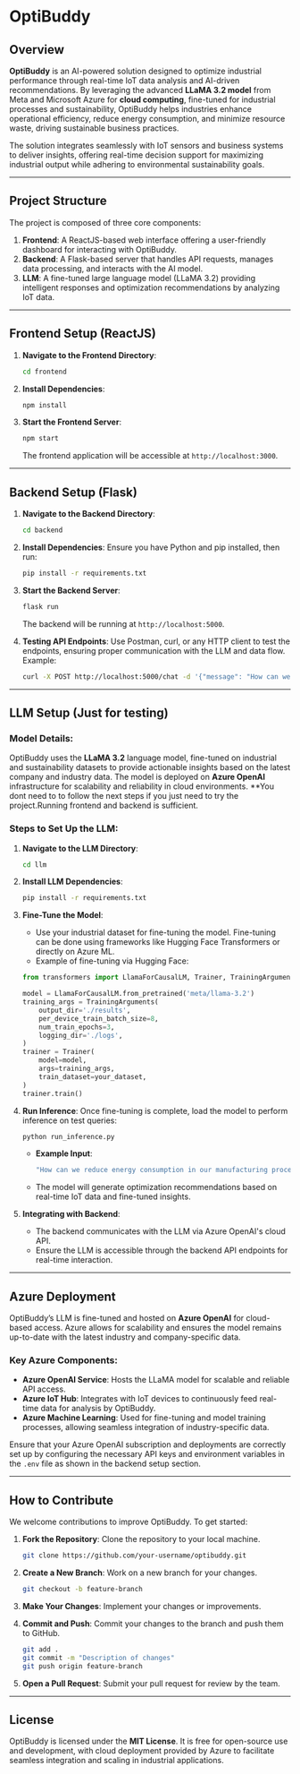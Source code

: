# **OptiBuddy**

## Overview

**OptiBuddy** is an AI-powered solution designed to optimize industrial performance through real-time IoT data analysis and AI-driven recommendations. By leveraging the advanced **LLaMA 3.2 model** from Meta and Microsoft Azure for **cloud computing**, fine-tuned for industrial processes and sustainability, OptiBuddy helps industries enhance operational efficiency, reduce energy consumption, and minimize resource waste, driving sustainable business practices.

The solution integrates seamlessly with IoT sensors and business systems to deliver insights, offering real-time decision support for maximizing industrial output while adhering to environmental sustainability goals.

---

## **Project Structure**

The project is composed of three core components:

1. **Frontend**: A ReactJS-based web interface offering a user-friendly dashboard for interacting with OptiBuddy.
2. **Backend**: A Flask-based server that handles API requests, manages data processing, and interacts with the AI model.
3. **LLM**: A fine-tuned large language model (LLaMA 3.2) providing intelligent responses and optimization recommendations by analyzing IoT data.

---

## **Frontend Setup (ReactJS)**

1. **Navigate to the Frontend Directory**:
    ```bash
    cd frontend
    ```

2. **Install Dependencies**:
    ```bash
    npm install
    ```

3. **Start the Frontend Server**:
    ```bash
    npm start
    ```

    The frontend application will be accessible at `http://localhost:3000`.

---

## **Backend Setup (Flask)**

1. **Navigate to the Backend Directory**:
    ```bash
    cd backend
    ```

2. **Install Dependencies**:
    Ensure you have Python and pip installed, then run:
    ```bash
    pip install -r requirements.txt
    ```

3. **Start the Backend Server**:
    ```bash
    flask run
    ```

    The backend will be running at `http://localhost:5000`.

4. **Testing API Endpoints**:
    Use Postman, curl, or any HTTP client to test the endpoints, ensuring proper communication with the LLM and data flow. Example:
    ```bash
    curl -X POST http://localhost:5000/chat -d '{"message": "How can we improve our company sustainability to fit the latest trends in terms of reducing greenhouse gases?"}'
    ```

---

## **LLM Setup (Just for testing)**

### **Model Details**:
OptiBuddy uses the **LLaMA 3.2** language model, fine-tuned on industrial and sustainability datasets to provide actionable insights based on the latest company and industry data. The model is deployed on **Azure OpenAI** infrastructure for scalability and reliability in cloud environments.
**You dont need to to follow the next steps if you just need to try the project.Running frontend and backend is sufficient.

### **Steps to Set Up the LLM**:

1. **Navigate to the LLM Directory**:
    ```bash
    cd llm
    ```

2. **Install LLM Dependencies**:
    ```bash
    pip install -r requirements.txt
    ```

3. **Fine-Tune the Model**:
    - Use your industrial dataset for fine-tuning the model. Fine-tuning can be done using frameworks like Hugging Face Transformers or directly on Azure ML.
    - Example of fine-tuning via Hugging Face:
    ```python
    from transformers import LlamaForCausalLM, Trainer, TrainingArguments

    model = LlamaForCausalLM.from_pretrained('meta/llama-3.2')
    training_args = TrainingArguments(
        output_dir='./results',
        per_device_train_batch_size=8,
        num_train_epochs=3,
        logging_dir='./logs',
    )
    trainer = Trainer(
        model=model,
        args=training_args,
        train_dataset=your_dataset,
    )
    trainer.train()
    ```

4. **Run Inference**:
    Once fine-tuning is complete, load the model to perform inference on test queries:
    ```bash
    python run_inference.py
    ```

    - **Example Input**:
        ```bash
        "How can we reduce energy consumption in our manufacturing process?"
        ```

    - The model will generate optimization recommendations based on real-time IoT data and fine-tuned insights.

5. **Integrating with Backend**:
    - The backend communicates with the LLM via Azure OpenAI's cloud API.
    - Ensure the LLM is accessible through the backend API endpoints for real-time interaction.

---

## **Azure Deployment**

OptiBuddy’s LLM is fine-tuned and hosted on **Azure OpenAI** for cloud-based access. Azure allows for scalability and ensures the model remains up-to-date with the latest industry and company-specific data.

### Key Azure Components:

- **Azure OpenAI Service**: Hosts the LLaMA model for scalable and reliable API access.
- **Azure IoT Hub**: Integrates with IoT devices to continuously feed real-time data for analysis by OptiBuddy.
- **Azure Machine Learning**: Used for fine-tuning and model training processes, allowing seamless integration of industry-specific data.

Ensure that your Azure OpenAI subscription and deployments are correctly set up by configuring the necessary API keys and environment variables in the `.env` file as shown in the backend setup section.

---

## **How to Contribute**

We welcome contributions to improve OptiBuddy. To get started:

1. **Fork the Repository**: Clone the repository to your local machine.
    ```bash
    git clone https://github.com/your-username/optibuddy.git
    ```

2. **Create a New Branch**: Work on a new branch for your changes.
    ```bash
    git checkout -b feature-branch
    ```

3. **Make Your Changes**: Implement your changes or improvements.

4. **Commit and Push**: Commit your changes to the branch and push them to GitHub.
    ```bash
    git add .
    git commit -m "Description of changes"
    git push origin feature-branch
    ```

5. **Open a Pull Request**: Submit your pull request for review by the team.

---

## **License**

OptiBuddy is licensed under the **MIT License**. It is free for open-source use and development, with cloud deployment provided by Azure to facilitate seamless integration and scaling in industrial applications.
